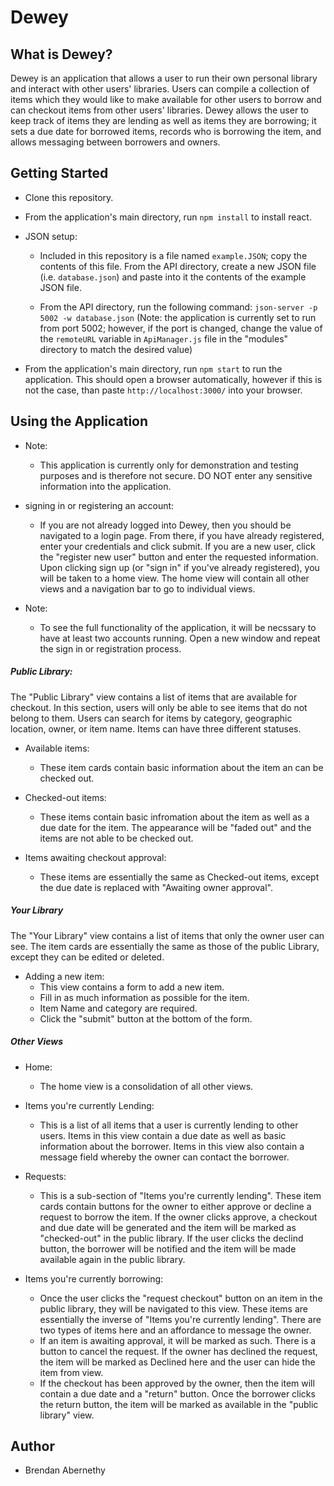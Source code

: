 # Dewey

## What is Dewey?

Dewey is an application that allows a user to run their own personal library and interact with other users' libraries.  Users can compile a collection of items which they would like to make available for other users to borrow and can checkout items from other users' libraries.  Dewey allows the user to keep track of items they are lending as well as items they are borrowing; it sets a due date for borrowed items, records who is borrowing the item, and allows messaging between borrowers and owners.

## Getting Started

- Clone this repository.

- From the application's main directory, run ```npm install``` to install react.

- JSON setup:

  - Included in this repository is a file named ```example.JSON```; copy the contents of this file.  From the API directory, create a new JSON file (i.e. ```database.json```) and paste into it the contents of the example JSON file.

  - From the API directory, run the following command: ```json-server -p 5002 -w database.json```
(Note: the application is currently set to run from port 5002; however, if the port is changed, change the value of the ```remoteURL``` variable in ```ApiManager.js``` file in the "modules" directory to match the desired value) 

- From the application's main directory, run ```npm start``` to run the application.  This should open a browser automatically, however if this is not the case, than paste ```http://localhost:3000/``` into your browser.


## Using the Application

- Note:
    - This application is currently only for demonstration and testing purposes and is therefore not secure.  DO NOT enter any sensitive information into the application.

- signing in or registering an account:
  - If you are not already logged into Dewey, then you should be navigated to a login page.  From there, if you have already registered, enter your credentials and click submit.  If you are a new user, click the "register new user" button and enter the requested information.  Upon clicking sign up (or "sign in" if you've already registered), you will be taken to a home view.  The home view will contain all other views and a navigation bar to go to individual views.

- Note: 
    - To see the full functionality of the application, it will be necssary to have at least two accounts running.  Open a new window and repeat the sign in or registration process.

<!-- - Navigating the Application

  - The  -->

##### Public Library:

<!-- need to add screneshots -->

The "Public Library" view contains a list of items that are available for checkout.  In this section, users will only be able to see items that do not belong to them.  Users can search for items by category, geographic location, owner, or item name.  Items can have three different statuses.

  - Available items:
    - These item cards contain basic information about the item an can be checked out.

  - Checked-out items:
    - These items contain basic infromation about the item as well as a due date for the item.  The appearance will be "faded out" and the items are not able to be checked out.

  - Items awaiting checkout approval:
    - These items are essentially the same as Checked-out items, except the due date is replaced with "Awaiting owner approval".

##### Your Library

The "Your Library" view contains a list of items that only the owner user can see.  The item cards are essentially the same as those of the public Library, except they can be edited or deleted.  

- Adding a new item:
  - This view contains a form to add a new item.
  - Fill in as much information as possible for the item.
  - Item Name and category are required.
  - Click the "submit" button at the bottom of the form.

##### Other Views

- Home:
  - The home view is a consolidation of all other views.

- Items you're currently Lending:
  - This is a list of all items that a user is currently lending to other users.  Items in this view contain a due date as well as basic information about the borrower.  Items in this view also contain a message field whereby the owner can contact the borrower.

- Requests:
  - This is a sub-section of "Items you're currently lending".  These item cards contain buttons for the owner to either approve or decline a request to borrow the item.  If the owner clicks approve, a checkout and due date will be generated and the item will be marked as "checked-out" in the public library.  If the user clicks the declind button, the borrower will be notified and the item will be made available again in the public library.

- Items you're currently borrowing:
  - Once the user clicks the "request checkout" button on an item in the public library, they will be navigated to this view.  These items are essentially the inverse of "Items you're currently lending".  There are two types of items here and an affordance to message the owner.
  - If an item is awaiting approval, it will be marked as such.  There is a button to cancel the request.  If the owner has declined the request, the item will be marked as Declined here and the user can hide the item from view.
  - If the checkout has been approved by the owner, then the item will contain a due date and a "return" button.  Once the borrower clicks the return button, the item will be marked as available in the "public library" view.


<!-- #### Checking an item out -->

<!-- ## Data Flow

## ERD -->


## Author

- Brendan Abernethy


<!-- ## Checkout flow:

A user clicks checkout affordance on item. 


A checkout object is posted to the database.


```checkedOut``` is set to ```true``` in checkouts table.


```available``` is set to ```false``` in items table.


```userId``` in checkouts table is the user to whom the object is assigned (checked out to. i.e. the borrower)


The owner is the ```userId``` in the items table.

The item will be displayed in the borrowing user’s main view under “item’s you’re currently borrowing”


The item will be displayed in the owning user’s main view under “item’s you’re currently lending”


When the user clicks “return item”, ```checkedOut``` in the checkouts table will be marked as ```false``` and ```available``` will be marked as true in the items table.


the item will no longer be displayed in the borrowing user’s main view under “item’s you’re currently borrowing”


the item will no longer be displayed in the owning user’s main view under “item’s you’re currently lending”



## ERD:

![image](https://user-images.githubusercontent.com/61983527/88423752-e5692480-cdb1-11ea-86b1-d8de7c9d6736.png)


## Wireframe - Main view:

![image](https://user-images.githubusercontent.com/61983527/88423773-f154e680-cdb1-11ea-89df-2a83aa0390f2.png) -->
